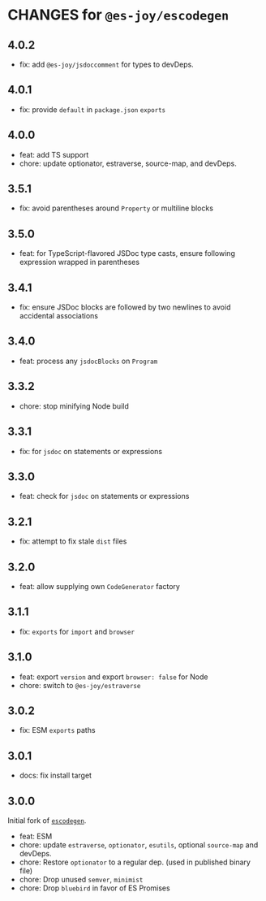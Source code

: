 # CHANGES for `@es-joy/escodegen`

## 4.0.2

- fix: add `@es-joy/jsdoccomment` for types to devDeps.

## 4.0.1

- fix: provide `default` in `package.json` `exports`

## 4.0.0

- feat: add TS support
- chore: update optionator, estraverse, source-map, and devDeps.

## 3.5.1

- fix: avoid parentheses around `Property` or multiline blocks

## 3.5.0

- feat: for TypeScript-flavored JSDoc type casts, ensure following expression
    wrapped in parentheses

## 3.4.1

- fix: ensure JSDoc blocks are followed by two newlines to avoid accidental
    associations

## 3.4.0

- feat: process any `jsdocBlocks` on `Program`

## 3.3.2

- chore: stop minifying Node build

## 3.3.1

- fix: for `jsdoc` on statements or expressions

## 3.3.0

- feat: check for `jsdoc` on statements or expressions

## 3.2.1

- fix: attempt to fix stale `dist` files

## 3.2.0

- feat: allow supplying own `CodeGenerator` factory

## 3.1.1

- fix: `exports` for `import` and `browser`

## 3.1.0

- feat: export `version` and export `browser: false` for Node
- chore: switch to `@es-joy/estraverse`

## 3.0.2

- fix: ESM `exports` paths

## 3.0.1

- docs: fix install target

## 3.0.0

Initial fork of [`escodegen`](https://github.com/estools/escodegen).

- feat: ESM
- chore: update `estraverse`, `optionator`, `esutils`, optional `source-map`
    and devDeps.
- chore: Restore `optionator` to a regular dep. (used in published binary file)
- chore: Drop unused `semver`, `minimist`
- chore: Drop `bluebird` in favor of ES Promises
